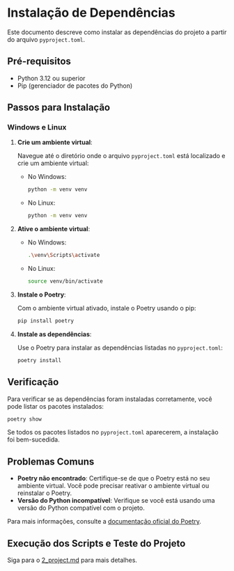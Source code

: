 # Instalação de Dependências

Este documento descreve como instalar as dependências do projeto a partir do arquivo `pyproject.toml`.

## Pré-requisitos

- Python 3.12 ou superior
- Pip (gerenciador de pacotes do Python)

## Passos para Instalação

### Windows e Linux

1. **Crie um ambiente virtual**:
   
   Navegue até o diretório onde o arquivo `pyproject.toml` está localizado e crie um ambiente virtual:
   
   - No Windows:
     ```sh
     python -m venv venv
     ```
     
   - No Linux:
     ```sh
     python -m venv venv
     ```

2. **Ative o ambiente virtual**:
   
   - No Windows:
     ```sh
     .\venv\Scripts\activate
     ```
   - No Linux:
     ```sh
     source venv/bin/activate
     ```

3. **Instale o Poetry**:
   
   Com o ambiente virtual ativado, instale o Poetry usando o pip:
   ```sh
   pip install poetry
   ```

4. **Instale as dependências**:
   
   Use o Poetry para instalar as dependências listadas no `pyproject.toml`:
   ```sh
   poetry install
   ```

## Verificação

Para verificar se as dependências foram instaladas corretamente, você pode listar os pacotes instalados:
```sh
poetry show
```

Se todos os pacotes listados no `pyproject.toml` aparecerem, a instalação foi bem-sucedida.

## Problemas Comuns

- **Poetry não encontrado**: Certifique-se de que o Poetry está no seu ambiente virtual. Você pode precisar reativar o ambiente virtual ou reinstalar o Poetry.
- **Versão do Python incompatível**: Verifique se você está usando uma versão do Python compatível com o projeto.

Para mais informações, consulte a [documentação oficial do Poetry](https://python-poetry.org/docs/).

## Execução dos Scripts e Teste do Projeto

Siga para o [2_project.md](2_project.md) para mais detalhes.